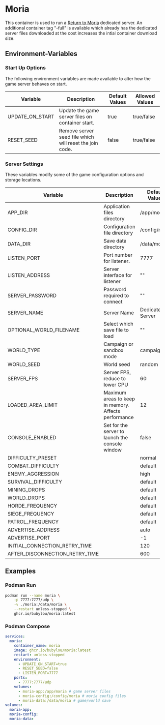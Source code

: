 # Moria

This container is used to run a [Return to Moria](https://store.steampowered.com/app/2933130) dedicated server.
An additional container tag "-full" is available which already has the dedicated server files downloaded at the cost increases the intial container download size.

## Environment-Variables

### Start Up Options

The following environment variables are made available to alter how the game server behaves on start.

| Variable           | Description                                                 | Default Values  | Allowed Values |
|--------------------|-------------------------------------------------------------|-----------------|----------------|
| UPDATE_ON_START    | Update the game server files on container start.            | true            | true/false     |
| RESET_SEED         | Remove server seed file which will reset the join code.     | false           | true/false     |

### Server Settings

These variables modify some of the game configuration options and storage locations.

| Variable                       | Description                                                 | Default Values   | Allowed Values  |
|--------------------------------|-------------------------------------------------------------|------------------|-----------------|
| APP_DIR                        | Application files directory                                 | /app/moria       | directory       |
| CONFIG_DIR                     | Configuration file directory                                | /config/moria    | directory       |
| DATA_DIR                       | Save data directory                                         | /data/moria      | directory       |
| LISTEN_PORT                    | Port number for listener.                                   | 7777             | 1024-65535      |
| LISTEN_ADDRESS                 | Server interface for listener                               | ""               |                 |
| SERVER_PASSWORD                | Password required to connect                                | ""               |                 |
| SERVER_NAME                    | Server Name                                                 | Dedicated Server |                 |
| OPTIONAL_WORLD_FILENAME        | Select which save file to load                              | ""               |                 |
| WORLD_TYPE                     | Campaign or sandbox mode                                    | campaign         | campaign/sanbox |
| WORLD_SEED                     | World seed                                                  | random           |                 |
| SERVER_FPS                     | Server FPS, reduce to lower CPU                             | 60               |                 |
| LOADED_AREA_LIMIT              | Maximum areas to keep in memory. Affects performance        | 12               | 4-32            |
| CONSOLE_ENABLED                | Set for the server to launch the console window             | false            |                 |
| DIFFICULTY_PRESET              |                                                             | normal           |                 |
| COMBAT_DIFFICULTY              |                                                             | default          |                 |
| ENEMY_AGGRESSION               |                                                             | high             |                 |
| SURVIVAL_DIFFICULTY            |                                                             | default          |                 |
| MINING_DROPS                   |                                                             | default          |                 |
| WORLD_DROPS                    |                                                             | default          |                 |
| HORDE_FREQUENCY                |                                                             | default          |                 |
| SIEGE_FREQUENCY                |                                                             | default          |                 |
| PATROL_FREQUENCY               |                                                             | default          |                 |
| ADVERTISE_ADDRESS              |                                                             | auto             |                 |
| ADVERTISE_PORT                 |                                                             | -1               |                 |
| INITIAL_CONNECTION_RETRY_TIME  |                                                             | 120              |                 |
| AFTER_DISCONNECTION_RETRY_TIME |                                                             | 600              |                 |

## Examples

### Podman Run

```bash
podman run --name moria \
    -p 7777:7777/udp \
    -v ./moria:/data/moria \
    --restart unless-stopped \
    ghcr.io/bubylou/moria:latest
```

### Podman Compose

```yml
services:
  moria:
    container_name: moria
    image: ghcr.io/bubylou/moria:latest
    restart: unless-stopped
    environment:
      - UPDATE_ON_START=true
      - RESET_SEED=false
      - LISTEN_PORT=7777
    ports:
      - 7777:7777/udp
    volumes:
      - moria-app:/app/moria # game server files
      - moria-config:/config/moria # moria config files
      - moria-data:/data/moria # game/world save
volumes:
  moria-app:
  moria-config:
  moria-data:
```
